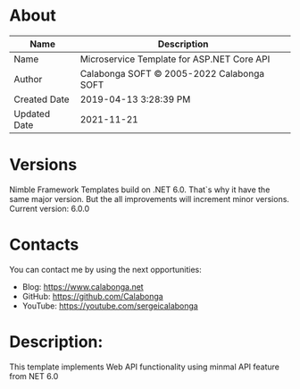 ﻿# About

| Name         | Description                                |
| ------------ | ------------------------------------------ |
| Name         | Microservice Template for ASP.NET Core API |
| Author       | Calabonga SOFT © 2005-2022 Calabonga SOFT  |
| Created Date | 2019-04-13 3:28:39 PM                      |
| Updated Date | 2021-11-21                                 |

# Versions

Nimble Framework Templates build on .NET 6.0. That`s why it have the same major version. But the all improvements will increment minor versions. 
Current version: 6.0.0

# Contacts

You can contact me by using the next opportunities:

* Blog: https://www.calabonga.net
* GitHub: https://github.com/Calabonga
* YouTube: https://youtube.com/sergeicalabonga

# Description:

This template implements Web API functionality using minmal API feature from NET 6.0